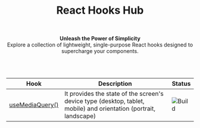<h1 align="center">React Hooks Hub</h1>
<br />

<p align="center">
    <strong align="center">
    Unleash the Power of Simplicity 
    </strong>
    <br/>
    Explore a collection of lightweight, single-purpose React hooks designed to supercharge your components.
</p>

<br/>
<br/>

| Hook | Description | Status |
|----|---|---|
| [useMediaQuery()](https://github.com/Keized/react-hooks-hub/blob/master/packages/use-media-query/README.md)  | It provides the state of the screen's device type (desktop, tablet, mobile) and orientation (portrait, landscape) | ![Build](https://img.shields.io/github/actions/workflow/status/Keized/react-hooks-hub/use-media-query.yml?style=for-the-badge) |
